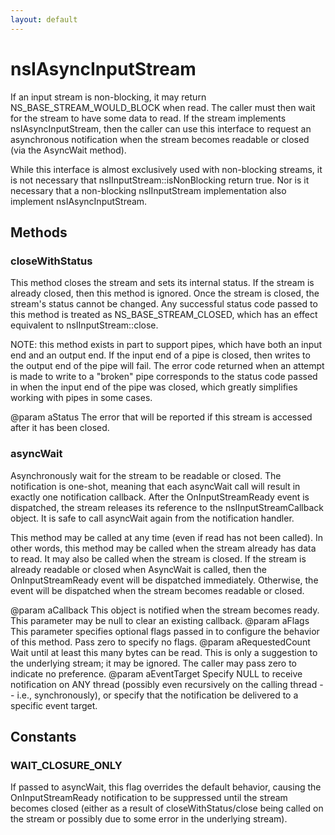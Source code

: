 ```yaml
---
layout: default
---
```


# nsIAsyncInputStream #

If an input stream is non-blocking, it may return NS_BASE_STREAM_WOULD_BLOCK
when read.  The caller must then wait for the stream to have some data to 
read.  If the stream implements nsIAsyncInputStream, then the caller can use 
this interface to request an asynchronous notification when the stream
becomes readable or closed (via the AsyncWait method).

While this interface is almost exclusively used with non-blocking streams, it
is not necessary that nsIInputStream::isNonBlocking return true.  Nor is it
necessary that a non-blocking nsIInputStream implementation also implement
nsIAsyncInputStream.


## Methods ##

### closeWithStatus ###

This method closes the stream and sets its internal status.  If the 
stream is already closed, then this method is ignored.  Once the stream
is closed, the stream's status cannot be changed.  Any successful status
code passed to this method is treated as NS_BASE_STREAM_CLOSED, which
has an effect equivalent to nsIInputStream::close. 

NOTE: this method exists in part to support pipes, which have both an 
input end and an output end.  If the input end of a pipe is closed, then
writes to the output end of the pipe will fail.  The error code returned 
when an attempt is made to write to a "broken" pipe corresponds to the
status code passed in when the input end of the pipe was closed, which
greatly simplifies working with pipes in some cases.

@param aStatus
       The error that will be reported if this stream is accessed after
       it has been closed.


### asyncWait ###

Asynchronously wait for the stream to be readable or closed.  The
notification is one-shot, meaning that each asyncWait call will result
in exactly one notification callback.  After the OnInputStreamReady event
is dispatched, the stream releases its reference to the 
nsIInputStreamCallback object.  It is safe to call asyncWait again from the
notification handler.

This method may be called at any time (even if read has not been called).
In other words, this method may be called when the stream already has
data to read.  It may also be called when the stream is closed.  If the
stream is already readable or closed when AsyncWait is called, then the
OnInputStreamReady event will be dispatched immediately.  Otherwise, the
event will be dispatched when the stream becomes readable or closed.

@param aCallback
       This object is notified when the stream becomes ready.  This
       parameter may be null to clear an existing callback.
@param aFlags
       This parameter specifies optional flags passed in to configure
       the behavior of this method.  Pass zero to specify no flags.
@param aRequestedCount
       Wait until at least this many bytes can be read.  This is only
       a suggestion to the underlying stream; it may be ignored.  The
       caller may pass zero to indicate no preference.
@param aEventTarget
       Specify NULL to receive notification on ANY thread (possibly even
       recursively on the calling thread -- i.e., synchronously), or
       specify that the notification be delivered to a specific event
       target.


## Constants ##

### WAIT_CLOSURE_ONLY ###

If passed to asyncWait, this flag overrides the default behavior,
causing the OnInputStreamReady notification to be suppressed until the
stream becomes closed (either as a result of closeWithStatus/close being
called on the stream or possibly due to some error in the underlying
stream).

